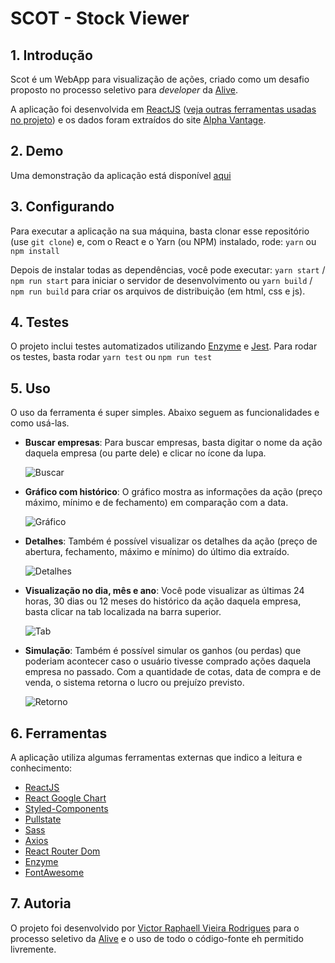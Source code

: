 # SCOT - Stock Viewer

## 1. Introdução

Scot é um WebApp para visualização de ações, criado como um desafio proposto no processo seletivo para _developer_ da [Alive](https://alive.app.br).

A aplicação foi desenvolvida em [ReactJS](https://reactjs.org) ([veja outras ferramentas usadas no projeto](#4.-Ferramentas)) e os dados foram extraídos do site [Alpha Vantage](https://www.alphavantage.co).

## 2. Demo

Uma demonstração da aplicação está disponível [aqui](https://scot.vercel.app)

## 3. Configurando

Para executar a aplicação na sua máquina, basta clonar esse repositório (use `git clone`) e, com o React e o Yarn (ou NPM) instalado, rode: `yarn` ou `npm install`

Depois de instalar todas as dependências, você pode executar: `yarn start` / `npm run start` para iniciar o servidor de desenvolvimento ou `yarn build` / `npm run build` para criar os arquivos de distribuição (em html, css e js).

## 4. Testes

O projeto inclui testes automatizados utilizando [Enzyme](https://github.com/enzymejs/enzyme) e [Jest](https://jestjs.io/). Para rodar os testes, basta rodar `yarn test` ou `npm run test`

## 5. Uso

O uso da ferramenta é super simples. Abaixo seguem as funcionalidades e como usá-las.

- **Buscar empresas**: Para buscar empresas, basta digitar o nome da ação daquela empresa (ou parte dele) e clicar no ícone da lupa.

  ![Buscar](https://i.ibb.co/sPbtv8V/Captura-de-Tela-2021-01-20-s-12-29-18.png)

- **Gráfico com histórico**: O gráfico mostra as informações da ação (preço máximo, mínimo e de fechamento) em comparação com a data.

  ![Gráfico](https://i.ibb.co/hdQtdmQ/Captura-de-Tela-2021-01-20-s-12-29-12.png)

- **Detalhes**: Também é possível visualizar os detalhes da ação (preço de abertura, fechamento, máximo e mínimo) do último dia extraído.

  ![Detalhes](https://i.ibb.co/48WHCWg/Captura-de-Tela-2021-01-20-s-12-29-06.png)

- **Visualização no dia, mês e ano**: Você pode visualizar as últimas 24 horas, 30 dias ou 12 meses do histórico da ação daquela empresa, basta clicar na tab localizada na barra superior.

  ![Tab](https://i.ibb.co/1XVnrGP/Captura-de-Tela-2021-01-20-s-12-29-15.png)

- **Simulação**: Também é possível simular os ganhos (ou perdas) que poderiam acontecer caso o usuário tivesse comprado ações daquela empresa no passado. Com a quantidade de cotas, data de compra e de venda, o sistema retorna o lucro ou prejuízo previsto.

  ![Retorno](https://i.ibb.co/XL9BB0f/Captura-de-Tela-2021-01-20-s-12-29-01.png)

## 6. Ferramentas

A aplicação utiliza algumas ferramentas externas que indico a leitura e conhecimento:

- [ReactJS](https://reactjs.org)
- [React Google Chart](https://react-google-charts.com)
- [Styled-Components](http://styled-components.com)
- [Pullstate](https://github.com/lostpebble/pullstate)
- [Sass](http://sass-lang.com)
- [Axios](https://github.com/axios/axios)
- [React Router Dom](https://reactrouter.com/web/guides/quick-start)
- [Enzyme](https://github.com/enzymejs/enzyme)
- [FontAwesome](http://fontawesome.com)

## 7. Autoria

O projeto foi desenvolvido por [Victor Raphaell Vieira Rodrigues](mailto:victorvieira89@gmail.com) para o processo seletivo da [Alive](https://alive.com.br) e o uso de todo o código-fonte eh permitido livremente.
